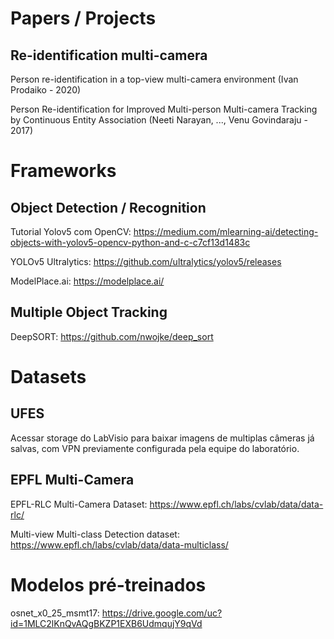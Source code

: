 
# Papers / Projects

## Re-identification multi-camera

Person re-identification in a top-view multi-camera environment (Ivan Prodaiko - 2020)

Person Re-identification for Improved Multi-person Multi-camera Tracking by Continuous Entity Association (Neeti Narayan, ..., Venu Govindaraju - 2017)

# Frameworks

## Object Detection / Recognition

Tutorial Yolov5 com OpenCV: https://medium.com/mlearning-ai/detecting-objects-with-yolov5-opencv-python-and-c-c7cf13d1483c

YOLOv5 Ultralytics: https://github.com/ultralytics/yolov5/releases

ModelPlace.ai: https://modelplace.ai/

## Multiple Object Tracking

DeepSORT: https://github.com/nwojke/deep_sort

# Datasets

## UFES

Acessar storage do LabVisio para baixar imagens de multiplas câmeras já salvas, com VPN previamente configurada pela equipe do laboratório.

## EPFL Multi-Camera

EPFL-RLC Multi-Camera Dataset: https://www.epfl.ch/labs/cvlab/data/data-rlc/

Multi-view Multi-class Detection dataset: https://www.epfl.ch/labs/cvlab/data/data-multiclass/

# Modelos pré-treinados

osnet_x0_25_msmt17: https://drive.google.com/uc?id=1MLC2lKnQvAQgBKZP1EXB6UdmqujY9qVd
